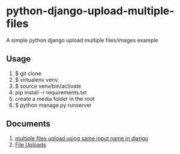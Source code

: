 # python-django-upload-multiple-files
A simple python django upload multiple files/images example

## Usage
1. $ git clone
2. $ virtualenv venv
3. $ source venv/bin/activate
4. pip install -r requirements.txt
5. create a media folder in the root
6. $ python manage.py runserver

## Documents
1. [multiple files upload using same input name in django](https://stackoverflow.com/questions/851336/multiple-files-upload-using-same-input-name-in-django)
2. [File Uploads](https://docs.djangoproject.com/en/2.0/topics/http/file-uploads/)